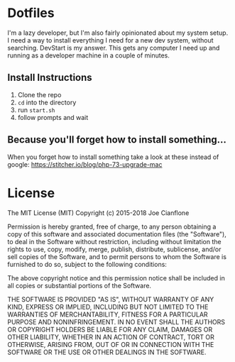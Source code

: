 # Dotfiles

I'm a lazy developer, but I'm also fairly opinionated about my system setup. I need a way to install everything I need for a new dev system, without searching. DevStart is my answer. This gets any computer I need up and running as a developer machine in a couple of minutes.

## Install Instructions

1. Clone the repo
2. `cd` into the directory
3. run `start.sh`
4. follow prompts and wait

## Because you'll forget how to install something...

When you forget how to install something take a look at these instead of google:
https://stitcher.io/blog/php-73-upgrade-mac

# License

The MIT License (MIT)
Copyright (c) 2015-2018 Joe Cianflone

Permission is hereby granted, free of charge, to any person obtaining a copy of this software and associated documentation files (the "Software"), to deal in the Software without restriction, including without limitation the rights to use, copy, modify, merge, publish, distribute, sublicense, and/or sell copies of the Software, and to permit persons to whom the Software is furnished to do so, subject to the following conditions:

The above copyright notice and this permission notice shall be included in all copies or substantial portions of the Software.

THE SOFTWARE IS PROVIDED "AS IS", WITHOUT WARRANTY OF ANY KIND, EXPRESS OR IMPLIED, INCLUDING BUT NOT LIMITED TO THE WARRANTIES OF MERCHANTABILITY, FITNESS FOR A PARTICULAR PURPOSE AND NONINFRINGEMENT. IN NO EVENT SHALL THE AUTHORS OR COPYRIGHT HOLDERS BE LIABLE FOR ANY CLAIM, DAMAGES OR OTHER LIABILITY, WHETHER IN AN ACTION OF CONTRACT, TORT OR OTHERWISE, ARISING FROM, OUT OF OR IN CONNECTION WITH THE SOFTWARE OR THE USE OR OTHER DEALINGS IN THE SOFTWARE.
